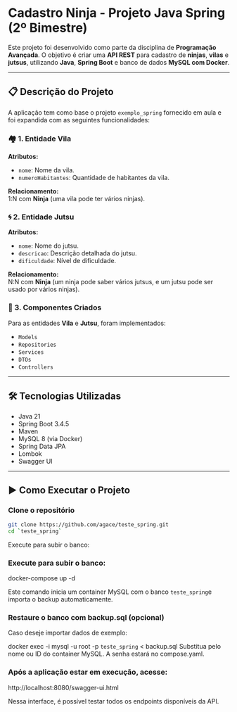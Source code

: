 # Cadastro Ninja - Projeto Java Spring (2º Bimestre)

Este projeto foi desenvolvido como parte da disciplina de **Programação Avançada**. O objetivo é criar uma **API REST** para cadastro de **ninjas**, **vilas** e **jutsus**, utilizando **Java**, **Spring Boot** e banco de dados **MySQL com Docker**.

---

## 📋 Descrição do Projeto

A aplicação tem como base o projeto `exemplo_spring` fornecido em aula e foi expandida com as seguintes funcionalidades:

### 🏘️ 1. Entidade Vila

**Atributos:**
- `nome`: Nome da vila.
- `numeroHabitantes`: Quantidade de habitantes da vila.

**Relacionamento:**  
1:N com **Ninja** (uma vila pode ter vários ninjas).

### 🌀 2. Entidade Jutsu

**Atributos:**
- `nome`: Nome do jutsu.
- `descricao`: Descrição detalhada do jutsu.
- `dificuldade`: Nível de dificuldade.

**Relacionamento:**  
N:N com **Ninja** (um ninja pode saber vários jutsus, e um jutsu pode ser usado por vários ninjas).

### 🧩 3. Componentes Criados

Para as entidades **Vila** e **Jutsu**, foram implementados:
- `Models`
- `Repositories`
- `Services`
- `DTOs`
- `Controllers`

---

## 🛠️ Tecnologias Utilizadas

- Java 21  
- Spring Boot 3.4.5  
- Maven  
- MySQL 8 (via Docker)  
- Spring Data JPA  
- Lombok  
- Swagger UI  

---

## ▶️ Como Executar o Projeto

### Clone o repositório

```bash
git clone https://github.com/agace/teste_spring.git 
cd `teste_spring`
```
Execute para subir o banco:

### Execute para subir o banco:

docker-compose up -d

Este comando inicia um container MySQL com o banco `teste_spring`e importa o backup automaticamente.

### Restaure o banco com backup.sql (opcional)

Caso deseje importar dados de exemplo:

docker exec -i <nome-do-container> mysql -u root -p `teste_spring` < backup.sql
Substitua <nome-do-container> pelo nome ou ID do container MySQL.
A senha estará no compose.yaml.

### Após a aplicação estar em execução, acesse:

http://localhost:8080/swagger-ui.html

Nessa interface, é possível testar todos os endpoints disponíveis da API.


